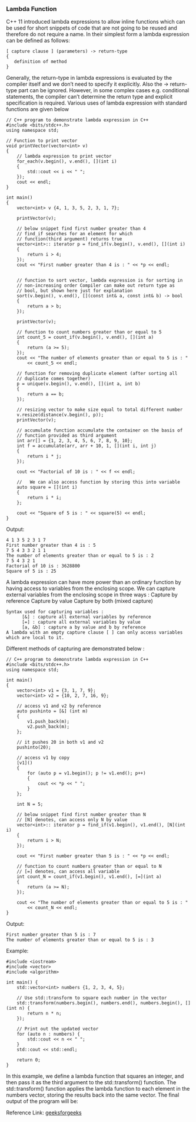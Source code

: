 ### Lambda Function
C++ 11 introduced lambda expressions to allow inline functions which can be used for short snippets of code that are not going to be reused and 
therefore do not require a name. In their simplest form a lambda expression can be defined as follows: 
```
[ capture clause ] (parameters) -> return-type  
{   
   definition of method   
} 
```
Generally, the return-type in lambda expressions is evaluated by the compiler itself and we don’t need to specify it explicitly. 
Also the -> return-type part can be ignored.  However, in some complex cases e.g. conditional statements, 
the compiler can’t determine the return type and explicit specification is required. 
Various uses of lambda expression with standard functions are given below 
```
// C++ program to demonstrate lambda expression in C++
#include <bits/stdc++.h>
using namespace std;

// Function to print vector
void printVector(vector<int> v)
{
	// lambda expression to print vector
	for_each(v.begin(), v.end(), [](int i)
	{
		std::cout << i << " ";
	});
	cout << endl;
}

int main()
{
	vector<int> v {4, 1, 3, 5, 2, 3, 1, 7};

	printVector(v);

	// below snippet find first number greater than 4
	// find_if searches for an element for which
	// function(third argument) returns true
	vector<int>:: iterator p = find_if(v.begin(), v.end(), [](int i)
	{
		return i > 4;
	});
	cout << "First number greater than 4 is : " << *p << endl;


	// function to sort vector, lambda expression is for sorting in
	// non-increasing order Compiler can make out return type as
	// bool, but shown here just for explanation
	sort(v.begin(), v.end(), [](const int& a, const int& b) -> bool
	{
		return a > b;
	});

	printVector(v);

	// function to count numbers greater than or equal to 5
	int count_5 = count_if(v.begin(), v.end(), [](int a)
	{
		return (a >= 5);
	});
	cout << "The number of elements greater than or equal to 5 is : "
		<< count_5 << endl;

	// function for removing duplicate element (after sorting all
	// duplicate comes together)
	p = unique(v.begin(), v.end(), [](int a, int b)
	{
		return a == b;
	});

	// resizing vector to make size equal to total different number
	v.resize(distance(v.begin(), p));
	printVector(v);

	// accumulate function accumulate the container on the basis of
	// function provided as third argument
	int arr[] = {1, 2, 3, 4, 5, 6, 7, 8, 9, 10};
	int f = accumulate(arr, arr + 10, 1, [](int i, int j)
	{
		return i * j;
	});

	cout << "Factorial of 10 is : " << f << endl;

	//	 We can also access function by storing this into variable
	auto square = [](int i)
	{
		return i * i;
	};

	cout << "Square of 5 is : " << square(5) << endl;
}
```
Output:
```
4 1 3 5 2 3 1 7 
First number greater than 4 is : 5
7 5 4 3 3 2 1 1 
The number of elements greater than or equal to 5 is : 2
7 5 4 3 2 1 
Factorial of 10 is : 3628800
Square of 5 is : 25
```

A lambda expression can have more power than an ordinary function by having access to variables from the enclosing scope. We can capture external variables from the enclosing scope in three ways : 
      Capture by reference 
      Capture by value 
      Capture by both (mixed capture)
```
Syntax used for capturing variables : 
      [&] : capture all external variables by reference 
      [=] : capture all external variables by value 
      [a, &b] : capture a by value and b by reference
A lambda with an empty capture clause [ ] can only access variables which are local to it.
```
Different methods of capturing are demonstrated below :
```
// C++ program to demonstrate lambda expression in C++
#include <bits/stdc++.h>
using namespace std;

int main()
{
	vector<int> v1 = {3, 1, 7, 9};
	vector<int> v2 = {10, 2, 7, 16, 9};

	// access v1 and v2 by reference
	auto pushinto = [&] (int m)
	{
		v1.push_back(m);
		v2.push_back(m);
	};

	// it pushes 20 in both v1 and v2
	pushinto(20);

	// access v1 by copy
	[v1]()
	{
		for (auto p = v1.begin(); p != v1.end(); p++)
		{
			cout << *p << " ";
		}
	};

	int N = 5;

	// below snippet find first number greater than N
	// [N] denotes, can access only N by value
	vector<int>:: iterator p = find_if(v1.begin(), v1.end(), [N](int i)
	{
		return i > N;
	});

	cout << "First number greater than 5 is : " << *p << endl;

	// function to count numbers greater than or equal to N
	// [=] denotes, can access all variable
	int count_N = count_if(v1.begin(), v1.end(), [=](int a)
	{
		return (a >= N);
	});

	cout << "The number of elements greater than or equal to 5 is : "
		<< count_N << endl;
}
```
Output:
```
First number greater than 5 is : 7
The number of elements greater than or equal to 5 is : 3
```
Example:
```
#include <iostream>
#include <vector>
#include <algorithm>

int main() {
    std::vector<int> numbers {1, 2, 3, 4, 5};

    // Use std::transform to square each number in the vector
    std::transform(numbers.begin(), numbers.end(), numbers.begin(), [](int n) {
        return n * n;
    });

    // Print out the updated vector
    for (auto n : numbers) {
        std::cout << n << " ";
    }
    std::cout << std::endl;

    return 0;
}
```
In this example, we define a lambda function that squares an integer, and then pass it as the third argument to the std::transform() function.
The std::transform() function applies the lambda function to each element in the numbers vector, 
storing the results back into the same vector. The final output of the program will be:

Reference Link: [geeksforgeeks](https://www.geeksforgeeks.org/lambda-expression-in-c/) 

